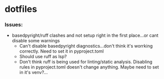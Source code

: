 # dotfiles

### Issues:

- basedpyright/ruff clashes and not setup right in the first place...or cant disable some warnings
    - Can't disable basedpyright diagnostics...don't think it's worrking correctly. Need to set it in pyproject.toml
    - Should use ruff as lsp?
    - Don't think ruff is being used for linting/static analysis. Disabling rules in pyproject.toml doesn't change anything. Maybe need to set in it's venv?...

